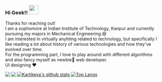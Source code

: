### Hi Geek!! <img src="https://raw.githubusercontent.com/MartinHeinz/MartinHeinz/master/wave.gif" width="30px">
Thanks for reaching out!<br/>
I am a sophomore at Indian Institute of Technology, Kanpur and currently pursuing my majors in Mechanical Engineering.😄</br>
I am interested in virtually anyhting related to technology, but specifically I like reading a lot about history of various technologies and how they've evolved over time.</br>
For the programming part, I love to play around with different algorithms and also fancy myself as newbie🌱 web developer.<br/> UI designing ❤️

[![Kartikeya's github stats](https://github-readme-stats.vercel.app/api?username=kartikcode&count_private=true&show_icons=true&theme=radical)](https://github.com/anuraghazra/github-readme-stats)
[![Top Langs](https://github-readme-stats.vercel.app/api/top-langs/?username=kartikcode&show_icons=true&theme=radical&layout=compact)](https://github.com/anuraghazra/github-readme-stats)
<a href="https://github.com/kartikcode/maze-game">
  <img align="left" src="https://github-readme-stats.vercel.app/api/pin/?username=kartikcode&repo=maze-game&show_icons=true&theme=radical" />
</a>
<a href="https://github.com/kartikcode/8W8L">
  <img align="left" src="https://github-readme-stats.vercel.app/api/pin/?username=kartikcode&repo=8w8l&show_icons=true&theme=radical" />
</a><br/><br/><br/><br/><br/><br/><br/>



